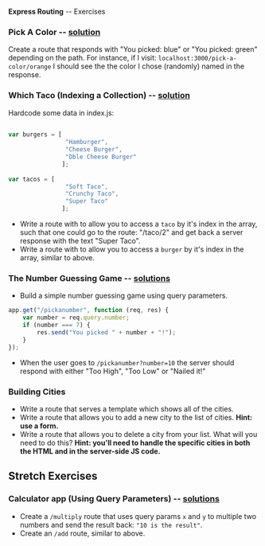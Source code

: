 **Express Routing** -- Exercises

### Pick A Color -- [solution](solutions.md)
Create a route that responds with "You picked: blue" or "You picked: green" depending on the path. For instance, if I visit: `localhost:3000/pick-a-color/orange` I should see the the color I chose (randomly) named in the response.

### Which Taco (Indexing a Collection) -- [solution](solutions.md)

Hardcode some data in index.js:
``` javascript
    
var burgers = [
                "Hamburger",
                "Cheese Burger",
                "Dble Cheese Burger"
               ];
               
var tacos = [
                "Soft Taco",
                "Crunchy Taco",
                "Super Taco"
               ];
```

* Write a route with to allow you to access a `taco` by it's index in the array, such that one could go to the route: "/taco/2" and get back a server response with the text "Super Taco".
* Write a route with to allow you to access a `burger` by it's index in the array, similar to above.

### The Number Guessing Game -- [solutions](solutions.md)

* Build a simple number guessing game using query parameters.

``` javascript
app.get("/pickanumber", function (req, res) {
    var number = req.query.number;
    if (number === 7) {
        res.send("You picked " + number + "!");
    }
});
```

* When the user goes to `/pickanumber?number=10` the server should respond with either "Too High", "Too Low" or "Nailed it!"


### Building Cities

* Write a route that serves a template which shows all of the cities.
* Write a route that allows you to add a new city to the list of cities. **Hint: use a form.**
* Write a route that allows you to delete a city from your list. What will you need to do this? **Hint: you'll need to handle the specific cities in both the HTML and in the server-side JS code.**

## Stretch Exercises
### Calculator app (Using Query Parameters) -- [solutions](solutions.md)

* Create a `/multiply` route that uses query params `x` and `y` to multiple two numbers and send the result back: `"10 is the result"`.
* Create an `/add` route, similar to above.
